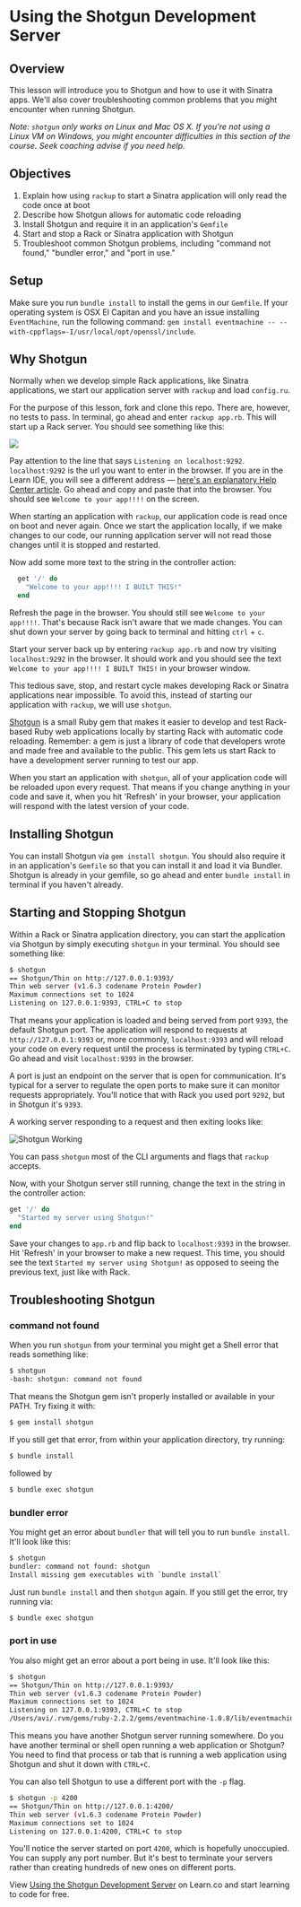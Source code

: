 # Using the Shotgun Development Server

## Overview

This lesson will introduce you to Shotgun and how to use it with Sinatra apps.
We'll also cover troubleshooting common problems that you might encounter when
running Shotgun.

_Note: `shotgun` only works on Linux and Mac OS X. If you're not using a Linux
VM on Windows, you might encounter difficulties in this section of the course.
Seek coaching advise if you need help._

## Objectives

1. Explain how using `rackup` to start a Sinatra application will only read the
   code once at boot
2. Describe how Shotgun allows for automatic code reloading
3. Install Shotgun and require it in an application's `Gemfile`
4. Start and stop a Rack or Sinatra application with Shotgun
5. Troubleshoot common Shotgun problems, including "command not found," "bundler error," and "port in use."

## Setup

Make sure you run `bundle install` to install the gems in our `Gemfile`. If your
operating system is OSX El Capitan and you have an issue installing
`EventMachine`, run the following command: `gem install eventmachine -- --with-cppflags=-I/usr/local/opt/openssl/include`.

## Why Shotgun

Normally when we develop simple Rack applications, like Sinatra applications, we
start our application server with `rackup` and load `config.ru`.

For the purpose of this lesson, fork and clone this repo. There are, however, no
tests to pass. In terminal, go ahead and enter `rackup app.rb`. This will start
up a Rack server. You should see something like this:

<img src="https://s3.amazonaws.com/learn-verified/rackup.png">

Pay attention to the line that says `Listening on localhost:9292`.
`localhost:9292` is the url you want to enter in the browser. If you are in the
Learn IDE, you will see a different address —
[here's an explanatory Help Center
article](http://help.learn.co/the-learn-ide/common-ide-questions/accessing-localhost-in-the-learn-ide).
Go ahead and copy and paste that into the browser. You should see `Welcome to your app!!!!` on the screen.

When starting an application with `rackup`, our application code is read once on
boot and never again. Once we start the application locally, if we make changes
to our code, our running application server will not read those changes until it
is stopped and restarted.

Now add some more text to the string in the controller action:

```ruby
  get '/' do
    "Welcome to your app!!!! I BUILT THIS!"
  end
```

Refresh the page in the browser. You should still see `Welcome to your app!!!!`.
That's because Rack isn't aware that we made changes. You can shut down your
server by going back to terminal and hitting `ctrl` + `c`.

Start your server back up by entering `rackup app.rb` and now try visiting
`localhost:9292` in the browser. It should work and you should see the text
`Welcome to your app!!!! I BUILT THIS!` in your browser window.

This tedious save, stop, and restart cycle makes developing Rack or Sinatra
applications near impossible. To avoid this, instead of starting our application
with `rackup`, we will use `shotgun`.

[Shotgun](https://github.com/rtomayko/shotgun) is a small Ruby gem that makes it
easier to develop and test Rack-based Ruby web applications locally by starting
Rack with automatic code reloading. Remember: a gem is just a library of code
that developers wrote and made free and available to the public. This gem lets
us start Rack to have a development server running to test our app.

When you start an application with `shotgun`, all of your application code will
be reloaded upon every request. That means if you change anything in your code
and save it, when you hit 'Refresh' in your browser, your application will
respond with the latest version of your code.

## Installing Shotgun

You can install Shotgun via `gem install shotgun`. You should also require it in
an application's `Gemfile` so that you can install it and load it via Bundler.
Shotgun is already in your gemfile, so go ahead and enter `bundle install` in
terminal if you haven't already.

## Starting and Stopping Shotgun

Within a Rack or Sinatra application directory, you can start the application
via Shotgun by simply executing `shotgun` in your terminal. You should see
something like:

```sh
$ shotgun
== Shotgun/Thin on http://127.0.0.1:9393/
Thin web server (v1.6.3 codename Protein Powder)
Maximum connections set to 1024
Listening on 127.0.0.1:9393, CTRL+C to stop
```

That means your application is loaded and being served from port `9393`, the
default Shotgun port. The application will respond to requests at
`http://127.0.0.1:9393` or, more commonly, `localhost:9393` and will reload your
code on every request until the process is terminated by typing `CTRL+C`. Go
ahead and visit `localhost:9393` in the browser.

A port is just an endpoint on the server that is open for communication. It's
typical for a server to regulate the open ports to make sure it can monitor
requests appropriately. You'll notice that with Rack you used port `9292`, but
in Shotgun it's `9393`.

A working server responding to a request and then exiting looks like:

![Shotgun Working](https://dl.dropboxusercontent.com/s/0dwm67kbwvbope1/2015-09-15%20at%2011.12%20PM.png)

You can pass `shotgun` most of the CLI arguments and flags that `rackup` accepts.

Now, with your Shotgun server still running, change the text in the string in
the controller action:

```ruby
get '/' do
  "Started my server using Shotgun!"
end
```

Save your changes to `app.rb` and flip back to `localhost:9393` in the browser.
Hit 'Refresh' in your browser to make a new request. This time, you should see
the text `Started my server using Shotgun!` as opposed to seeing the previous
text, just like with Rack.

## Troubleshooting Shotgun

### command not found

When you run `shotgun` from your terminal you might get a Shell error that reads
something like:

```sh
$ shotgun
-bash: shotgun: command not found
```

That means the Shotgun gem isn't properly installed or available in your PATH.
Try fixing it with:

```sh
$ gem install shotgun
```

If you still get that error, from within your application directory, try
running:

```sh
$ bundle install
```

followed by

```sh
$ bundle exec shotgun
```

### bundler error

You might get an error about `bundler` that will tell you to run `bundle install`. It'll look like this:

```sh
$ shotgun
bundler: command not found: shotgun
Install missing gem executables with `bundle install`
```

Just run `bundle install` and then `shotgun` again. If you still get the error,
try running via:

```sh
$ bundle exec shotgun
```

### port in use

You also might get an error about a port being in use. It'll look like this:

```sh
$ shotgun
== Shotgun/Thin on http://127.0.0.1:9393/
Thin web server (v1.6.3 codename Protein Powder)
Maximum connections set to 1024
Listening on 127.0.0.1:9393, CTRL+C to stop
/Users/avi/.rvm/gems/ruby-2.2.2/gems/eventmachine-1.0.8/lib/eventmachine.rb:534:in `start_tcp_server': no acceptor (port is in use or requires root privileges) (RuntimeError)
```

This means you have another Shotgun server running somewhere. Do you have
another terminal or shell open running a web application or Shotgun? You need to
find that process or tab that is running a web application using Shotgun and
shut it down with `CTRL+C`.

You can also tell Shotgun to use a different port with the `-p` flag.

```sh
$ shotgun -p 4200
== Shotgun/Thin on http://127.0.0.1:4200/
Thin web server (v1.6.3 codename Protein Powder)
Maximum connections set to 1024
Listening on 127.0.0.1:4200, CTRL+C to stop
```

You'll notice the server started on port `4200`, which is hopefully unoccupied.
You can supply any port number. But it's best to terminate your servers rather
than creating hundreds of new ones on different ports.

<p data-visibility='hidden'>View <a href='https://learn.co/lessons/sinatra-shotgun-server' title='Using the Shotgun Development Server'>Using the Shotgun Development Server</a> on Learn.co and start learning to code for free.</p>
